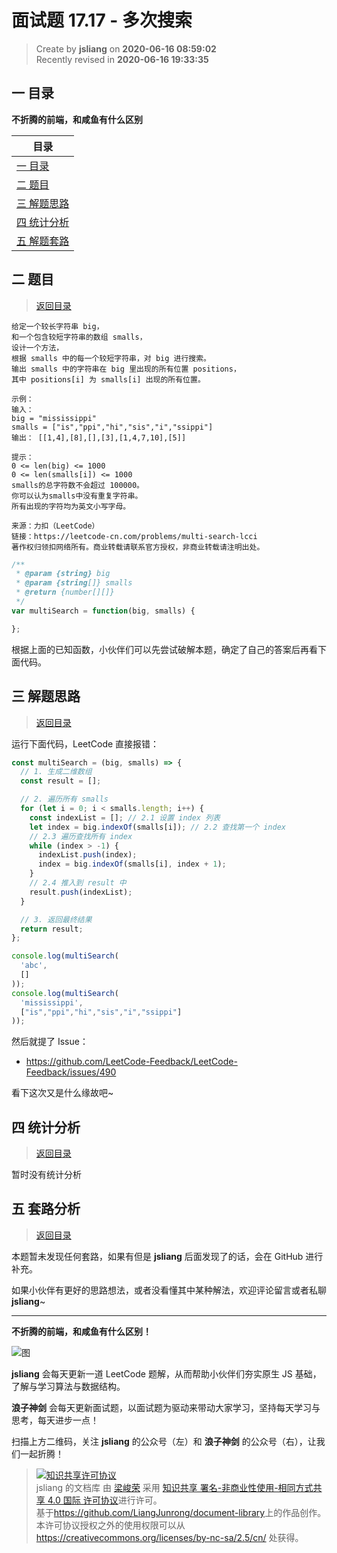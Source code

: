 面试题 17.17 - 多次搜索
===

> Create by **jsliang** on **2020-06-16 08:59:02**  
> Recently revised in **2020-06-16 19:33:35**  

## <a name="chapter-one" id="chapter-one"></a>一 目录

**不折腾的前端，和咸鱼有什么区别**

| 目录 |
| --- |
| [一 目录](#chapter-one) |
| <a name="catalog-chapter-two" id="catalog-chapter-two"></a>[二 题目](#chapter-two) |
| <a name="catalog-chapter-three" id="catalog-chapter-three"></a>[三 解题思路](#chapter-three) |
| <a name="catalog-chapter-four" id="catalog-chapter-four"></a>[四 统计分析](#chapter-four) |
| <a name="catalog-chapter-five" id="catalog-chapter-five"></a>[五 解题套路](#chapter-five) |

## <a name="chapter-two" id="chapter-two"></a>二 题目

> [返回目录](#chapter-one)

```
给定一个较长字符串 big，
和一个包含较短字符串的数组 smalls，
设计一个方法，
根据 smalls 中的每一个较短字符串，对 big 进行搜索。
输出 smalls 中的字符串在 big 里出现的所有位置 positions，
其中 positions[i] 为 smalls[i] 出现的所有位置。

示例：
输入：
big = "mississippi"
smalls = ["is","ppi","hi","sis","i","ssippi"]
输出： [[1,4],[8],[],[3],[1,4,7,10],[5]]

提示：
0 <= len(big) <= 1000
0 <= len(smalls[i]) <= 1000
smalls的总字符数不会超过 100000。
你可以认为smalls中没有重复字符串。
所有出现的字符均为英文小写字母。

来源：力扣（LeetCode）
链接：https://leetcode-cn.com/problems/multi-search-lcci
著作权归领扣网络所有。商业转载请联系官方授权，非商业转载请注明出处。
```

```js
/**
 * @param {string} big
 * @param {string[]} smalls
 * @return {number[][]}
 */
var multiSearch = function(big, smalls) {

};
```

根据上面的已知函数，小伙伴们可以先尝试破解本题，确定了自己的答案后再看下面代码。

## <a name="chapter-three" id="chapter-three"></a>三 解题思路

> [返回目录](#chapter-one)

运行下面代码，LeetCode 直接报错：

```js
const multiSearch = (big, smalls) => {
  // 1. 生成二维数组
  const result = [];

  // 2. 遍历所有 smalls
  for (let i = 0; i < smalls.length; i++) {
    const indexList = []; // 2.1 设置 index 列表
    let index = big.indexOf(smalls[i]); // 2.2 查找第一个 index
    // 2.3 遍历查找所有 index
    while (index > -1) {
      indexList.push(index);
      index = big.indexOf(smalls[i], index + 1);
    }
    // 2.4 推入到 result 中
    result.push(indexList);
  }

  // 3. 返回最终结果
  return result;
};

console.log(multiSearch(
  'abc',
  []
));
console.log(multiSearch(
  'mississippi',
  ["is","ppi","hi","sis","i","ssippi"]
));
```

然后就提了 Issue：

* https://github.com/LeetCode-Feedback/LeetCode-Feedback/issues/490

看下这次又是什么缘故吧~

## <a name="chapter-four" id="chapter-four"></a>四 统计分析

> [返回目录](#chapter-one)

暂时没有统计分析

## <a name="chapter-five" id="chapter-five"></a>五 套路分析

> [返回目录](#chapter-one)

本题暂未发现任何套路，如果有但是 **jsliang** 后面发现了的话，会在 GitHub 进行补充。

如果小伙伴有更好的思路想法，或者没看懂其中某种解法，欢迎评论留言或者私聊 **jsliang**~

---

**不折腾的前端，和咸鱼有什么区别！**

![图](https://github.com/LiangJunrong/document-library/blob/master/public-repertory/img/z-index-small.png?raw=true)

**jsliang** 会每天更新一道 LeetCode 题解，从而帮助小伙伴们夯实原生 JS 基础，了解与学习算法与数据结构。

**浪子神剑** 会每天更新面试题，以面试题为驱动来带动大家学习，坚持每天学习与思考，每天进步一点！

扫描上方二维码，关注 **jsliang** 的公众号（左）和 **浪子神剑** 的公众号（右），让我们一起折腾！

> <a rel="license" href="http://creativecommons.org/licenses/by-nc-sa/4.0/"><img alt="知识共享许可协议" style="border-width:0" src="https://i.creativecommons.org/l/by-nc-sa/4.0/88x31.png" /></a><br /><span xmlns:dct="http://purl.org/dc/terms/" property="dct:title">jsliang 的文档库</span> 由 <a xmlns:cc="http://creativecommons.org/ns#" href="https://github.com/LiangJunrong/document-library" property="cc:attributionName" rel="cc:attributionURL">梁峻荣</a> 采用 <a rel="license" href="http://creativecommons.org/licenses/by-nc-sa/4.0/">知识共享 署名-非商业性使用-相同方式共享 4.0 国际 许可协议</a>进行许可。<br />基于<a xmlns:dct="http://purl.org/dc/terms/" href="https://github.com/LiangJunrong/document-library" rel="dct:source">https://github.com/LiangJunrong/document-library</a>上的作品创作。<br />本许可协议授权之外的使用权限可以从 <a xmlns:cc="http://creativecommons.org/ns#" href="https://creativecommons.org/licenses/by-nc-sa/2.5/cn/" rel="cc:morePermissions">https://creativecommons.org/licenses/by-nc-sa/2.5/cn/</a> 处获得。